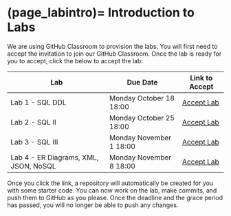 (page_labintro)=
Introduction to Labs
=======================

We are using GitHub Classroom to provision the labs. 
You will first need to accept the invitation to join our GitHub Classroom.
Once the lab is ready for you to accept, click the below to accept the lab:

| Lab                                   | Due Date                 | Link to Accept                                        |
|---------------------------------------|--------------------------|-------------------------------------------------------|
| Lab 1 - SQL DDL                       | Monday October 18 18:00  | [Accept Lab](https://classroom.github.com/a/crEkyUCJ) |
| Lab 2 - SQL II                        | Monday October 25 18:00  | [Accept Lab](https://classroom.github.com/a/e3xUuEkY)                                        |
| Lab 3 - SQL III                       | Monday November 1 18:00  | [Accept Lab]()                                        |
| Lab 4 - ER Diagrams, XML, JSON, NoSQL | Monday November 8  18:00 | [Accept Lab]()                                        |

Once you click the link, a repository will automatically be created for you with some starter code.
You can now work on the lab, make commits, and push them to GitHub as you please. 
Once the deadline and the grace period has passed, you will no longer be able to push any changes.